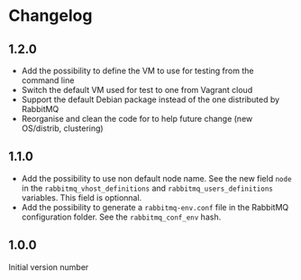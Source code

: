 # Changelog

## 1.2.0

* Add the possibility to define the VM to use for testing from the command line
* Switch the default VM used for test to one from Vagrant cloud
* Support the default Debian package instead of the one distributed by RabbitMQ
* Reorganise and clean the code for to help future change (new OS/distrib,
  clustering)

## 1.1.0

* Add the possibility to use non default node name. See the new field `node` in
  the `rabbitmq_vhost_definitions` and `rabbitmq_users_definitions` variables.
  This field is optionnal.
* Add the possibility to generate a `rabbitmq-env.conf` file in the RabbitMQ
  configuration folder. See the `rabbitmq_conf_env` hash.

## 1.0.0

Initial version number
